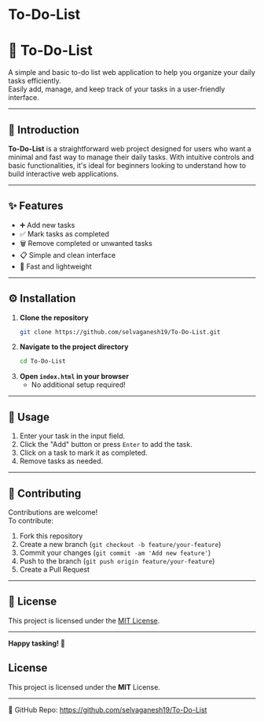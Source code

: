 # To-Do-List

# 📝 To-Do-List

A simple and basic to-do list web application to help you organize your daily tasks efficiently.  
Easily add, manage, and keep track of your tasks in a user-friendly interface.

---

## 📌 Introduction

**To-Do-List** is a straightforward web project designed for users who want a minimal and fast way to manage their daily tasks. With intuitive controls and basic functionalities, it's ideal for beginners looking to understand how to build interactive web applications.

---

## ✨ Features

- ➕ Add new tasks
- ✅ Mark tasks as completed
- 🗑️ Remove completed or unwanted tasks
- 📋 Simple and clean interface
- 🚀 Fast and lightweight

---

## ⚙️ Installation

1. **Clone the repository**
   ```bash
   git clone https://github.com/selvaganesh19/To-Do-List.git
   ```
2. **Navigate to the project directory**
   ```bash
   cd To-Do-List
   ```
3. **Open `index.html` in your browser**
   - No additional setup required!

---

## 🚀 Usage

1. Enter your task in the input field.
2. Click the "Add" button or press `Enter` to add the task.
3. Click on a task to mark it as completed.
4. Remove tasks as needed.

---

## 🤝 Contributing

Contributions are welcome!  
To contribute:

1. Fork this repository
2. Create a new branch (`git checkout -b feature/your-feature`)
3. Commit your changes (`git commit -am 'Add new feature'`)
4. Push to the branch (`git push origin feature/your-feature`)
5. Create a Pull Request

---

## 📄 License

This project is licensed under the [MIT License](LICENSE).

---

**Happy tasking! 🎉**

## License
This project is licensed under the **MIT** License.

---
🔗 GitHub Repo: https://github.com/selvaganesh19/To-Do-List